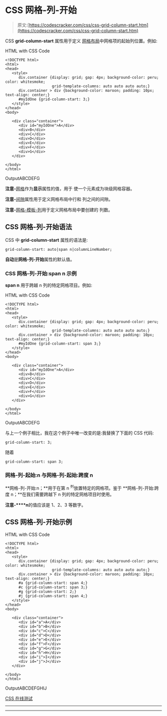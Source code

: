 # CSS 网格-列-开始

> 原文:[https://codescracker.com/css/css-grid-column-start.htm](https://codescracker.com/css/css-grid-column-start.htm)

CSS **grid-column-start** 属性用于定义 [网格布局](/css/css-grid.htm)中网格项的起始列位置。例如:

HTML with CSS Code

```
<!DOCTYPE html>
<html>
<head>
   <style>
      div.container {display: grid; gap: 4px; background-color: peru; color: whitesmoke;
                     grid-template-columns: auto auto auto auto;}
      div.container > div {background-color: maroon; padding: 10px; text-align: center;}
      #myIdOne {grid-column-start: 3;}
   </style>
</head>
<body>

   <div class="container">
      <div id="myIdOne">A</div>
      <div>B</div>
      <div>C</div>
      <div>D</div>
      <div>E</div>
      <div>F</div>
      <div>G</div>
   </div>

</body>
</html>
```

OutputABCDEFG

**注意-**[网格](/css/css-grid.htm)作为**显示**属性的值，用于 使一个元素成为块级网格容器。

**注意-**[间隙](/css/css-gap.htm)属性用于定义网格布局中行和 列之间的间隙。

**注意-**[网格-模板-列](/css/css-grid-template-columns.htm)用于定义网格布局中要创建的 列数。

## CSS 网格-列-开始语法

CSS 中 **grid-column-start** 属性的语法是:

```
grid-column-start: auto|span n|columnLineNumber;
```

**自动**是**网格-列-开始**属性的默认值。

### CSS 网格-列-开始:span n 示例

**span n** 用于跨越 n 列的特定网格项目。例如:

HTML with CSS Code

```
<!DOCTYPE html>
<html>
<head>
   <style>
      div.container {display: grid; gap: 4px; background-color: peru; color: whitesmoke;
                     grid-template-columns: auto auto auto auto;}
      div.container > div {background-color: maroon; padding: 10px; text-align: center;}
      #myIdOne {grid-column-start: span 3;}
   </style>
</head>
<body>

   <div class="container">
      <div id="myIdOne">A</div>
      <div>B</div>
      <div>C</div>
      <div>D</div>
      <div>E</div>
      <div>F</div>
      <div>G</div>
   </div>

</body>
</html>
```

OutputABCDEFG

与上一个例子相比，我在这个例子中唯一改变的是:我替换了下面的 CSS 代码:

```
grid-column-start: 3;
```

随着

```
grid-column-start: span 3;
```

### 网格-列-起始:n 与网格-列-起始:跨度 n

**网格-列-开始:n；**用于在第 n <sup>列</sup>放置特定的网格项。鉴于 **网格-列-开始:跨度 n；**在我们需要跨越下 n 列的特定网格项目时使用。

**注意-****n**的值应该是 1、2、3 等数字。

## CSS 网格-列-开始示例

HTML with CSS Code

```
<!DOCTYPE html>
<html>
<head>
   <style>
      div.container {display: grid; gap: 4px; background-color: peru; color: whitesmoke;
                     grid-template-columns: auto auto auto auto;}
      div.container > div {background-color: maroon; padding: 10px; text-align: center;}
      #a {grid-column-start: span 4;}
      #c {grid-column-start: span 3;}
      #g {grid-column-start: 2;}
      #j {grid-column-start: span 4;}
   </style>
</head>
<body>

   <div class="container">
      <div id="a">A</div>
      <div id="b">B</div>
      <div id="c">C</div>
      <div id="d">D</div>
      <div id="e">E</div>
      <div id="f">F</div>
      <div id="g">G</div>
      <div id="h">H</div>
      <div id="i">I</div>
      <div id="j">J</div>
   </div>

</body>
</html>
```

OutputABCDEFGHIJ

[CSS 在线测试](/exam/showtest.php?subid=5)

* * *

* * *